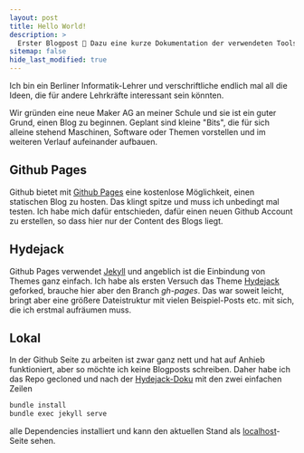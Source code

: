 ```yaml
---
layout: post
title: Hello World!
description: >
  Erster Blogpost 🥳 Dazu eine kurze Dokumentation der verwendeten Tools.
sitemap: false
hide_last_modified: true
---
```


Ich bin ein Berliner Informatik-Lehrer und verschriftliche endlich mal all die Ideen, die für andere Lehrkräfte interessant sein könnten.

Wir gründen eine neue Maker AG an meiner Schule und sie ist ein guter Grund, einen Blog zu beginnen. Geplant sind kleine "Bits", die für sich alleine stehend Maschinen, Software oder Themen vorstellen und im weiteren Verlauf aufeinander aufbauen.

## Github Pages
Github bietet mit [Github Pages](https://pages.github.com) eine kostenlose Möglichkeit, einen statischen Blog zu hosten. Das klingt spitze und muss ich unbedingt mal testen.
Ich habe mich dafür entschieden, dafür einen neuen Github Account zu erstellen, so dass hier nur der Content des Blogs liegt.

## Hydejack
Github Pages verwendet [Jekyll](https://github.com/jekyll/jekyll) und angeblich ist die Einbindung von Themes ganz einfach. Ich habe als ersten Versuch das Theme [Hydejack](https://hydejack.com) geforked, brauche hier aber den Branch *gh-pages*. Das war soweit leicht, bringt aber eine größere Dateistruktur mit vielen Beispiel-Posts etc. mit sich, die ich erstmal aufräumen muss.

## Lokal
In der Github Seite zu arbeiten ist zwar ganz nett und hat auf Anhieb funktioniert, aber so möchte ich keine Blogposts schreiben. Daher habe ich das Repo gecloned und nach der [Hydejack-Doku](https://hydejack.com/docs/install/) mit den zwei einfachen Zeilen
~~~bash
bundle install
bundle exec jekyll serve
~~~
alle Dependencies installiert und kann den aktuellen Stand als [localhost](http://localhost:4000/)-Seite sehen.

